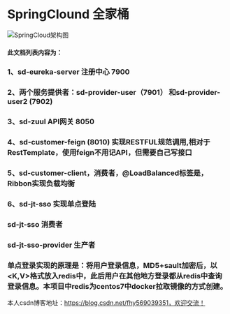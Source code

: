 # SpringClound 全家桶
![SpringCloud架构图](https://github.com/fuhongyu/SpringClound/blob/master/Springboot%E6%9E%B6%E6%9E%84%E5%9B%BE.jpg)
#### 此文档列表内容为： 
### 1、sd-eureka-server 注册中心 7900
### 2、两个服务提供者：sd-provider-user（7901） 和sd-provider-user2  (7902)
### 3、sd-zuul API网关  8050
### 4、sd-customer-feign (8010)  实现RESTFUL规范调用,相对于RestTemplate，使用feign不用记API，但需要自己写接口
### 5、sd-customer-client，消费者，@LoadBalanced标签是，Ribbon实现负载均衡 
### 6、sd-jt-sso 实现单点登陆
   ### sd-jt-sso 消费者
   ### sd-jt-sso-provider 生产者
###   单点登录实现的原理是：将用户登录信息，MD5+sault加密后，以<K,V>格式放入redis中，此后用户在其他地方登录都从redis中查询登录信息。本项目中redis为centos7中docker拉取镜像的方式创建。
本人csdn博客地址：https://blog.csdn.net/fhy569039351，欢迎交流！
